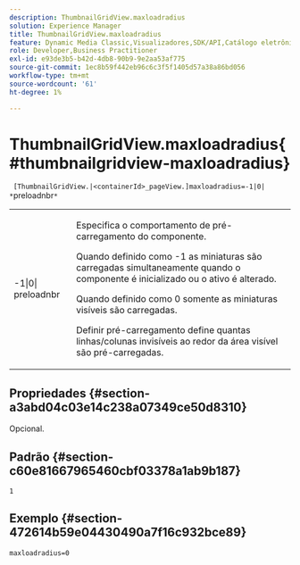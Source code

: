 ```yaml
---
description: ThumbnailGridView.maxloadradius
solution: Experience Manager
title: ThumbnailGridView.maxloadradius
feature: Dynamic Media Classic,Visualizadores,SDK/API,Catálogo eletrônico
role: Developer,Business Practitioner
exl-id: e93de3b5-b42d-4db8-90b9-9e2aa53af775
source-git-commit: 1ec8b59f442eb96c6c3f5f1405d57a38a86bd056
workflow-type: tm+mt
source-wordcount: '61'
ht-degree: 1%

---
```


# ThumbnailGridView.maxloadradius{#thumbnailgridview-maxloadradius}

` [ThumbnailGridView.|<containerId>_pageView.]maxloadradius=-1|0| *`preloadnbr`*`

<table id="table_D29F1F6A8EC74F42A254C823435F9493"> 
 <tbody> 
  <tr> 
   <td colname="col1"> <p><span class="codeph">-1|0|<span class="varname"> preloadnbr</span></span> </p> </td> 
   <td colname="col2"> <p>Especifica o comportamento de pré-carregamento do componente. </p> <p>Quando definido como <span class="codeph"> -1</span> as miniaturas são carregadas simultaneamente quando o componente é inicializado ou o ativo é alterado. </p> <p>Quando definido como <span class="codeph"> 0</span> somente as miniaturas visíveis são carregadas. </p> <p>Definir <span class="codeph"><span class="varname"> pré-carregamento</span></span> define quantas linhas/colunas invisíveis ao redor da área visível são pré-carregadas. </p> </td> 
  </tr> 
 </tbody> 
</table>

## Propriedades {#section-a3abd04c03e14c238a07349ce50d8310}

Opcional.

## Padrão {#section-c60e81667965460cbf03378a1ab9b187}

`1`

## Exemplo {#section-472614b59e04430490a7f16c932bce89}

`maxloadradius=0`
